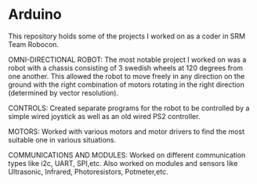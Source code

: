 # Arduino

This repository holds some of the projects I worked on as a coder in SRM Team Robocon.

OMNI-DIRECTIONAL ROBOT: 
The most notable project I worked on was a robot with a chassis consisting of 3 swedish wheels at 120 degrees from one another. This allowed the robot to move freely in any direction on the ground with the right combination of motors rotating in the right direction (determined by vector resolution).

CONTROLS:
Created separate programs for the robot to be controlled by a simple wired joystick as well as an old wired PS2 controller.

MOTORS:
Worked with various motors and motor drivers to find the most suitable one in various situations.

COMMUNICATIONS AND MODULES:
Worked on different communication types like i2c, UART, SPI,etc. Also worked on modules and sensors like Ultrasonic, Infrared, Photoresistors, Potmeter,etc.
